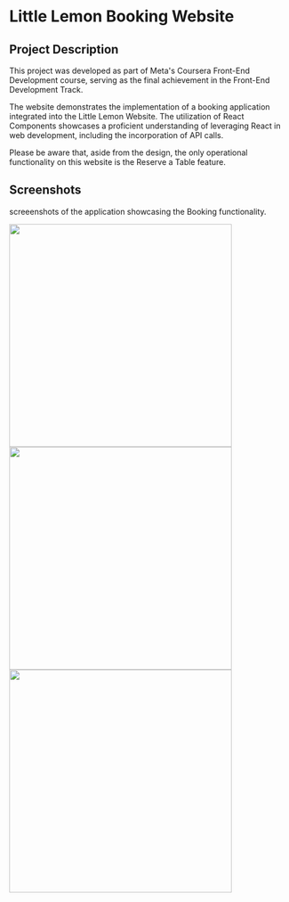 # Little Lemon Booking Website

## Project Description

This project was developed as part of Meta's Coursera Front-End Development course, serving as the final achievement in the Front-End Development Track.

The website demonstrates the implementation of a booking application integrated into the Little Lemon Website. The utilization of React Components showcases a proficient understanding of leveraging React in web development, including the incorporation of API calls.

Please be aware that, aside from the design, the only operational functionality on this website is the Reserve a Table feature.

## Screenshots
screeenshots of the application showcasing the Booking functionality.

<img src="https://user-images.githubusercontent.com/20054991/226729651-63c82654-20d7-4783-b1a9-4c97afae96d4.png" width="400" /> <img src="https://user-images.githubusercontent.com/20054991/226729826-bf712977-9165-40e7-ab62-93cd6bf47ef7.png" width="400" /> <img src="https://user-images.githubusercontent.com/20054991/226729975-8cb4f6c3-e0f5-4271-bd8b-8a2f04bb623e.png" width="400" />
